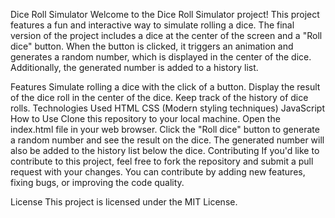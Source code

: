 Dice Roll Simulator
Welcome to the Dice Roll Simulator project! This project features a fun and interactive way to simulate rolling a dice. The final version of the project includes a dice at the center of the screen and a "Roll dice" button. When the button is clicked, it triggers an animation and generates a random number, which is displayed in the center of the dice. Additionally, the generated number is added to a history list.

Features
Simulate rolling a dice with the click of a button.
Display the result of the dice roll in the center of the dice.
Keep track of the history of dice rolls.
Technologies Used
HTML
CSS (Modern styling techniques)
JavaScript
How to Use
Clone this repository to your local machine.
Open the index.html file in your web browser.
Click the "Roll dice" button to generate a random number and see the result on the dice.
The generated number will also be added to the history list below the dice.
Contributing
If you'd like to contribute to this project, feel free to fork the repository and submit a pull request with your changes. You can contribute by adding new features, fixing bugs, or improving the code quality.

License
This project is licensed under the MIT License.
